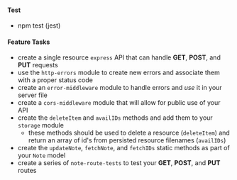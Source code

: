 #### Test
* npm test (jest)



#### Feature Tasks
* create a single resource `express` API that can handle **GET**, **POST**, and **PUT** requests
* use the `http-errors` module to create new errors and associate them with a proper status code
* create an `error-middleware` module to handle errors and *use* it in your server file
* create a `cors-middleware` module that will allow for public use of your API
* create the `deleteItem` and `availIDs` methods and add them to your `storage` module
  * these methods should be used to delete a resource (`deleteItem`) and return an array of id's from persisted resource filenames (`availIDs`)
* create the `updateNote`, `fetchNote`, and `fetchIDs` static methods as part of your `Note` model
* create a series of `note-route-tests` to test your **GET**, **POST**, and **PUT** routes
  
